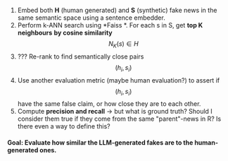 1. Embed both **H** (human generated) and **S** (synthetic) fake news in the same semantic space using a sentence embedder. 
2. Perform k-ANN search using *Faiss *. 
   For each s in S, get **top K neighbours** **by cosine similarity**
$$
 N_{K}(s) \in H
$$
3. ??? Re-rank to find semantically close pairs $$
(h_{i}, s_{i})
$$
4. Use another evaluation metric (maybe human evaluation?) to assert if $$
(h_{i}, s_{i})
$$ have the same false claim, or how close they are to each other.
5. Compute **precision and recall** -> but what is ground truth? Should I consider them true if they come from the same "parent"-news in R? Is there even a way to define this?
#### Goal: Evaluate how similar the LLM-generated fakes are to the human-generated ones. 
